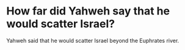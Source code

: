 # How far did Yahweh say that he would scatter Israel?

Yahweh said that he would scatter Israel beyond the Euphrates river.
